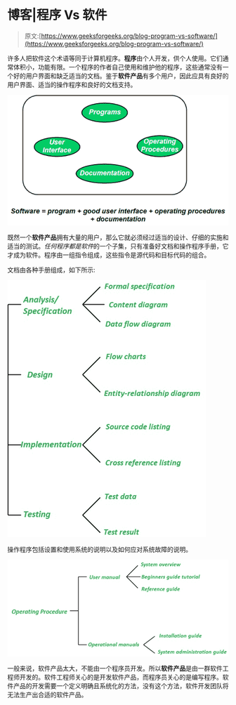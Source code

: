 # 博客|程序 Vs 软件

> 原文:[https://www.geeksforgeeks.org/blog-program-vs-software/](https://www.geeksforgeeks.org/blog-program-vs-software/)

许多人把软件这个术语等同于计算机程序。**程序**由个人开发，供个人使用。它们通常体积小，功能有限。一个程序的作者自己使用和维护他的程序，这些通常没有一个好的用户界面和缺乏适当的文档。鉴于**软件产品**有多个用户，因此应具有良好的用户界面、适当的操作程序和良好的文档支持。

![](img/ae0cb1765d0171f88d747e13f7ea0b59.png)

既然一个**软件产品**拥有大量的用户，那么它就必须经过适当的设计、仔细的实施和适当的测试。*任何程序都是软件*的一个子集，只有准备好文档和操作程序手册，它才成为软件。程序由一组指令组成，这些指令是源代码和目标代码的组合。

文档由各种手册组成，如下所示:

![](img/eeb8b57bda45ac3ca8c969785befe6f4.png)

操作程序包括设置和使用系统的说明以及如何应对系统故障的说明。

![](img/7eeab5a87afade13fe78229e3fe8bae0.png)

一般来说，软件产品太大，不能由一个程序员开发。所以**软件产品**是由一群软件工程师开发的。软件工程师关心的是开发软件产品，而程序员关心的是编写程序。软件产品的开发需要一个定义明确且系统化的方法，没有这个方法，软件开发团队将无法生产出合适的软件产品。